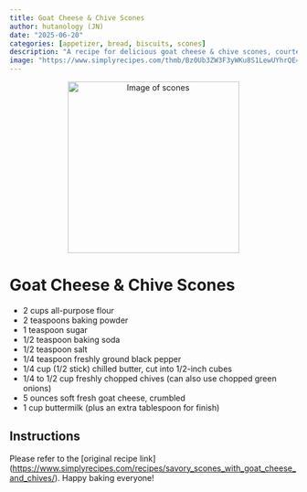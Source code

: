 ```yaml
---
title: Goat Cheese & Chive Scones
author: hutanology (JN)
date: "2025-06-20"
categories: [appetizer, bread, biscuits, scones]
description: "A recipe for delicious goat cheese & chive scones, courtesy of SimplyRecipes"
image: "https://www.simplyrecipes.com/thmb/Bz0Ub3ZW3F3yWKu8S1LewUYhrQE=/1500x0/filters:no_upscale():max_bytes(150000):strip_icc()/__opt__aboutcom__coeus__resources__content_migration__simply_recipes__uploads__2007__03__buttermilk-biscuits-goat-cheese-chives-horiz-a-1800-fdc7fe8ede604f2aaf2b06c478ed59db.jpg"
---
```


<p align="center">
  <img src="https://www.simplyrecipes.com/thmb/Bz0Ub3ZW3F3yWKu8S1LewUYhrQE=/1500x0/filters:no_upscale():max_bytes(150000):strip_icc()/__opt__aboutcom__coeus__resources__content_migration__simply_recipes__uploads__2007__03__buttermilk-biscuits-goat-cheese-chives-horiz-a-1800-fdc7fe8ede604f2aaf2b06c478ed59db.jpg" alt="Image of scones" width="300"/>
</p>

# Goat Cheese & Chive Scones

- 2 cups all-purpose flour
- 2 teaspoons baking powder
- 1 teaspoon sugar
- 1/2 teaspoon baking soda
- 1/2 teaspoon salt
- 1/4 teaspoon freshly ground black pepper
- 1/4 cup (1/2 stick) chilled butter, cut into 1/2-inch cubes
- 1/4 to 1/2 cup freshly chopped chives (can also use chopped green onions)
- 5 ounces soft fresh goat cheese, crumbled
- 1 cup buttermilk (plus an extra tablespoon for finish)

## Instructions
Please refer to the [original recipe link] (https://www.simplyrecipes.com/recipes/savory_scones_with_goat_cheese_and_chives/). Happy baking everyone!

